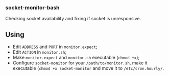 ### socket-monitor-bash
Checking socket availability and fixing if socket is unresponsive.

## Using

  - Edit `ADDRESS` and `PORT` in `monitor.expect`;
  - Edit `ACTION` in `monitor.sh`;
  - Make `monitor.expect` and `monitor.sh` executable (`chmod +x`);
  - Configure `socket-monitor` for your `/path/to/monitor.sh`, make it executable (`chmod +x socket-monitor` and move it to `/etc/cron.hourly/`.


